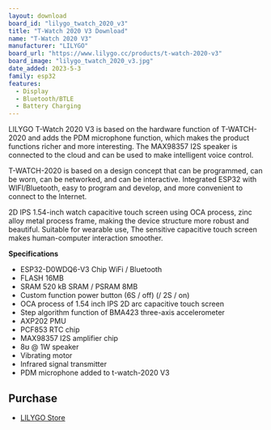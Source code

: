 ```yaml
---
layout: download
board_id: "lilygo_twatch_2020_v3"
title: "T-Watch 2020 V3 Download"
name: "T-Watch 2020 V3"
manufacturer: "LILYGO"
board_url: "https://www.lilygo.cc/products/t-watch-2020-v3"
board_image: "lilygo_twatch_2020_v3.jpg"
date_added: 2023-5-3
family: esp32
features:
  - Display
  - Bluetooth/BTLE
  - Battery Charging
---
```


LILYGO T-Watch 2020 V3 is based on the hardware function of T-WATCH-2020 and adds the PDM microphone function, which makes the product functions richer and more interesting. The MAX98357 I2S speaker is connected to the cloud and can be used to make intelligent voice control.

T-WATCH-2020 is based on a design concept that can be programmed, can be worn, can be networked, and can be interactive. Integrated ESP32 with WIFI/Bluetooth, easy to program and develop, and more convenient to connect to the Internet.

2D IPS 1.54-inch watch capacitive touch screen using OCA process, zinc alloy metal process frame, making the device structure more robust and beautiful. Suitable for wearable use, The sensitive capacitive touch screen makes human-computer interaction smoother.

**Specifications**

- ESP32-D0WDQ6-V3 Chip WiFi / Bluetooth
- FLASH 16MB
- SRAM 520 kB SRAM / PSRAM 8MB
- Custom function power button (6S / off) (/ 2S / on)
- OCA process of 1.54 inch IPS 2D arc capacitive touch screen
- Step algorithm function of BMA423 three-axis accelerometer
- AXP202 PMU
- PCF853 RTC chip
- MAX98357 I2S amplifier chip
- 8ʊ @ 1W speaker
- Vibrating motor
- Infrared signal transmitter
- PDM microphone added to t-watch-2020 V3

## Purchase

* [LILYGO Store](https://www.lilygo.cc/products/t-watch-2020-v3)
